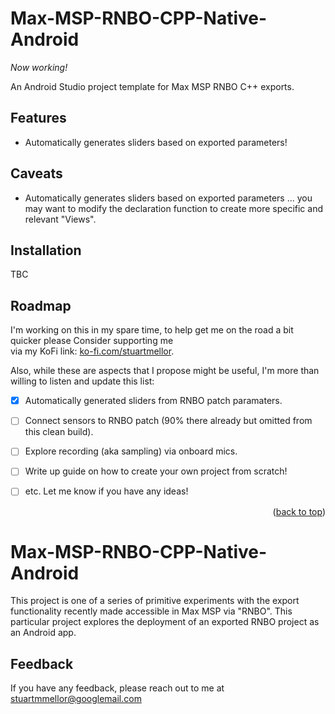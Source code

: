 # Max-MSP-RNBO-CPP-Native-Android

*Now working!*

An Android Studio project template for Max MSP RNBO C++ exports.

## Features

- Automatically generates sliders based on exported parameters!

## Caveats

- Automatically generates sliders based on exported parameters ... you may want to modify the declaration function to create more specific and relevant "Views".

## Installation
TBC

<!-- ROADMAP -->
## Roadmap

I'm working on this in my spare time, to help get me on the road a bit quicker please Consider supporting me  
via my KoFi link: <a href="ko-fi.com/stuartmellor">ko-fi.com/stuartmellor</a>.

Also, while these are aspects that I propose might be useful, I'm more than willing to listen and update this list:


- [x] Automatically generated sliders from RNBO patch paramaters.
- [ ] Connect sensors to RNBO patch (90% there already but omitted from this clean build).
- [ ] Explore recording (aka sampling) via onboard mics.
- [ ] Write up guide on how to create your own project from scratch!
- [ ] etc. Let me know if you have any ideas!


<p align="right">(<a href="#readme-top">back to top</a>)</p>



# Max-MSP-RNBO-CPP-Native-Android

This project is one of a series of primitive experiments with the export functionality recently made
accessible in Max MSP via "RNBO". This particular project explores the deployment of an exported
RNBO project as an Android app.

## Feedback

If you have any feedback, please reach out to me at stuartmmellor@googlemail.com
